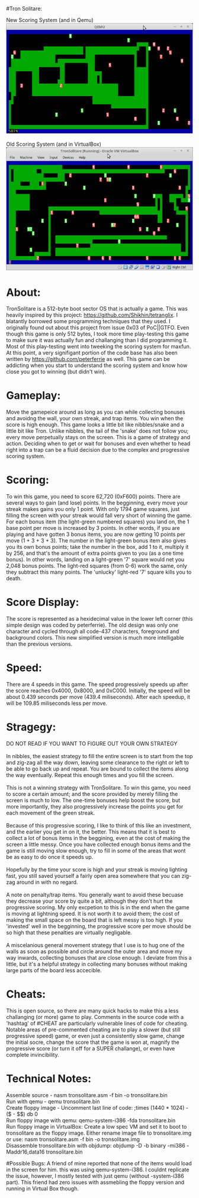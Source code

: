 #Tron Solitare:

New Scoring System (and in Qemu)
![alt tag](https://github.com/XlogicX/tronsolitare/blob/master/pictures/tron.png?raw=true)
<br><br>Old Scoring System (and in VirtualBox)
![alt tag](https://github.com/XlogicX/tronsolitare/blob/master/pictures/tronsolitare02.png?raw=true)

# About:
TronSolitare is a 512-byte boot sector OS that is actually a game. This was heavily inspired by this project: https://github.com/Shikhin/tetranglix. I blatantly borrowed some programming techniques that they used. I originally found out about this project from issue 0x03 of PoC||GTFO. Even though this game is only 512 bytes, I took more time play-testing this game to make sure it was actually fun and challanging than I did programming it. Most of this play-testing went into tweeking the scoring system for maxfun. At this point, a very signifigant portion of the code base has also been written by https://github.com/peterferrie as well. This game can be addicting when you start to understand the scoring system and know how close you got to winning (but didn't win).

# Gameplay:
Move the gamepeice around as long as you can while collecting bonuses and avoidng the wall, your own streak, and trap items. You win when the score is high enough. This game looks a little bit like nibbles/snake and a little bit like Tron. Unlike nibbles, the tail of the 'snake' does not follow you; every move perpetually stays on the screen. This is a game of strategy and action. Deciding when to get or wait for bonuses and even whether to head right into a trap can be a fluid decision due to the complex and progressive scoring system.

# Scoring:
To win this game, you need to score 62,720 (0xF600) points. There are several ways to gain (and lose) points. In the begginning, every move your streak makes gains you only 1 point. With only 1794 game squares, just filling the screen with your streak would fall very short of winning the game. For each bonus item (the light-green numbered squares) you land on, the 1 base point per move is increased by 3 points. In other words, if you are playing and have gotten 3 bonus items, you are now getting 10 points per move (1 + 3 + 3 + 3). The number in the light-green bonus item also gives you its own bonus points; take the number in the box, add 1 to it, multiply it by 256, and that's the amount of extra points given to you (as a one time bonus). In other words, landing on a light-green '7' square would net you 2,048 bonus points. The light-red squares (from 0-6) work the same, only they subtract this many points. The 'unlucky' light-red '7' square kills you to death.

# Score Display:
The score is represented as a hexidecimal value in the lower left corner (this simple design was coded by peterferrie). The old design was only one character and cycled through all code-437 characters, foreground and background colors. This new simplified version is much more intelligable than the previous versions.

# Speed:
There are 4 speeds in this game. The speed progressively speeds up after the score reaches 0x4000, 0x8000, and 0xC000. Initially, the speed will be about 0.439 seconds per move (439.4 miliseconds). After each speedup, it will be 109.85 miliseconds less per move.

# Stragegy:
DO NOT READ IF YOU WANT TO FIGURE OUT YOUR OWN STRATEGY<br><br>
In nibbles, the easiest strategy to fill the entire screen is to start from the top and zig-zag all the way down, leaving some clearance to the right or left to be able to go back up and repeat. You are bound to collect the items along the way eventually. Repeat this enough times and you fill the screen.<br><br>
This is not a winning strategy with TronSolitare. To win this game, you need to score a certain amount; and the score provided by merely filling the screen is much to low. The one-time bonuses help boost the score, but more importantly, they also progressively increase the points you get for each movement of the green streak.<br><br>
Because of this progressive scoring, I like to think of this like an investment, and the earlier you get in on it, the better. This means that it is best to collect a lot of bonus items in the beggining, even at the cost of making the screen a little messy. Once you have collected enough bonus items and the game is still moving slow enough, try to fill in some of the areas that wont be as easy to do once it speeds up.<br><br>
Hopefully by the time your score is high and your streak is moving lighting fast, you still saved yourself a fairly open area somewhere that you can zig-zag around in with no regard.<br><br>
A note on penalty/trap items. You generally want to avoid these becuase they decrease your score by quite a bit, although they don't hurt the progressive scoring. My only excpetion to this is in the end when the game is moving at lightning speed. It is not worth it to avoid them; the cost of making the small space on the board that is left messy is too high. If you 'invested' well in the begginning, the progressive score per move should be so high that these penalties are virtually negligable.<br><br>
A miscelanious general movement strategy that I use is to hug one of the walls as soon as possible and circle around the outer area and move my way inwards, collecting bonuses that are close enough. I deviate from this a little, but it's a helpful strategy in collecting many bonuses without making large parts of the board less accecible.

# Cheats:
This is open source, so there are many quick hacks to make this a less challanging (or more) game to play. Comments in the source code with a 'hashtag' of #CHEAT are particularly vulnerable lines of code for cheating. Notable areas of pre-commented cheating are to play a slower (but still progressive speed) game, or even just a consistently slow game, change the initial socre, change the score that the game is won at, magnify the progressive score (or turn it off for a SUPER challange), or even have complete invincibility.

# Technical Notes:
Assemble source - nasm tronsolitare.asm -f bin -o tronsolitare.bin<br>
Run with qemu - qemu tronsolitare.bin<br>
Create floppy image - Uncomment last line of code: ;times (1440 * 1024) - ($ - $$)  db 0<br>
Run floppy image with qemu: qemu-system-i386 -fda tronsolitare.bin<br>
Run floppy image in VirtualBox: Create a low spec VM and set it to boot to tronsolitare as the floppy image. Either rename image file to tronsolitare.img or use: nasm tronsolitare.asm -f bin -o tronsolitare.img<br>
Disassemble tronsolitare.bin with objdump: objdump -D -b binary -mi386 -Maddr16,data16 tronsolitare.bin<br>

#Possible Bugs:
A friend of mine reported that none of the items would load in the screen for him. this was using qemu-system-i386. I couldnt replicate the issue, however, I mostly tested with just qemu (without -system-i386 part). This friend had zero issues with assmebling the floppy version and running in Virtual Box though.

